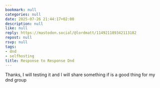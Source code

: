 ```yaml
---
bookmark: null
categories: null
date: 2025-07-26 21:44:17+02:00
description: null
like: null
reply: https://mastodon.social/@lordmatt/114921189342113182
repost: null
rsvp: null
tags:
- dnd
- selfhosting
title: Response to Response Dnd
---
```


Thanks, I will testing it and I will share something if is a good thing for my dnd group
